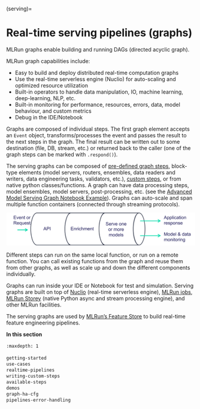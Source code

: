 (serving)=

# Real-time serving pipelines (graphs)

MLRun graphs enable building and running DAGs (directed acyclic graph). 

MLRun graph capabilities include:

- Easy to build and deploy distributed real-time computation graphs
- Use the real-time serverless engine (Nuclio) for auto-scaling and optimized resource utilization
- Built-in operators to handle data manipulation, IO, machine learning, deep-learning, NLP, etc.
- Built-in monitoring for performance, resources, errors, data, model behaviour, and custom metrics
- Debug in the IDE/Notebook

Graphs are composed of individual steps. 
The first graph element accepts an `Event` object, transforms/processes the event and passes the result to the next steps
in the graph. The final result can be written out to some destination (file, DB, stream, etc.) or returned back to the caller
(one of the graph steps can be marked with `.respond()`). 

The serving graphs can be composed of [pre-defined graph steps](./available-steps.html), block-type elements (model servers, routers, ensembles, 
data readers and writers, data engineering tasks, validators, etc.), [custom steps](./writing-custom-steps.html), or from native python 
classes/functions. A graph can have data processing steps, model ensembles, model servers, post-processing, etc. (see the [Advanced Model Serving Graph Notebook Example](./graph-example.html)). Graphs can auto-scale and span multiple function containers (connected through streaming protocols).

![serving graph high level](../_static/images/serving-graph-high-level.png)
  
Different steps can run on the same local function, or run on a remote function. You can call existing functions from the graph and reuse 
them from other graphs, as well as scale up and down the different components individually.

Graphs can run inside your IDE or Notebook for test and simulation. Serving graphs are built on 
top of [Nuclio](https://github.com/nuclio/nuclio) (real-time serverless engine), [MLRun jobs](../concepts/jobs.html), 
[MLRun Storey](<https://github.com/mlrun/storey>) (native Python async and stream processing engine), 
and other MLRun facilities. 

The serving graphs are used by [MLRun’s Feature Store](../feature-store/feature-store.html) to build real-time feature engineering pipelines. 

**In this section**

```{toctree}
:maxdepth: 1
  
getting-started
use-cases
realtime-pipelines
writing-custom-steps
available-steps
demos
graph-ha-cfg
pipelines-error-handling
```
